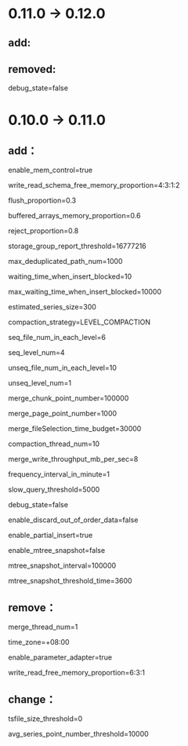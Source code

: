 <!--

    Licensed to the Apache Software Foundation (ASF) under one
    or more contributor license agreements.  See the NOTICE file
    distributed with this work for additional information
    regarding copyright ownership.  The ASF licenses this file
    to you under the Apache License, Version 2.0 (the
    "License"); you may not use this file except in compliance
    with the License.  You may obtain a copy of the License at
    
        http://www.apache.org/licenses/LICENSE-2.0
    
    Unless required by applicable law or agreed to in writing,
    software distributed under the License is distributed on an
    "AS IS" BASIS, WITHOUT WARRANTIES OR CONDITIONS OF ANY
    KIND, either express or implied.  See the License for the
    specific language governing permissions and limitations
    under the License.

-->
# 0.11.0 -> 0.12.0

## add:

## removed:

debug_state=false

# 0.10.0 -> 0.11.0

## add：
enable_mem_control=true

write_read_schema_free_memory_proportion=4:3:1:2

flush_proportion=0.3

buffered_arrays_memory_proportion=0.6

reject_proportion=0.8

storage_group_report_threshold=16777216

max_deduplicated_path_num=1000

waiting_time_when_insert_blocked=10

max_waiting_time_when_insert_blocked=10000

estimated_series_size=300

compaction_strategy=LEVEL_COMPACTION

seq_file_num_in_each_level=6

seq_level_num=4

unseq_file_num_in_each_level=10

unseq_level_num=1

merge_chunk_point_number=100000

merge_page_point_number=1000

merge_fileSelection_time_budget=30000

compaction_thread_num=10

merge_write_throughput_mb_per_sec=8

frequency_interval_in_minute=1

slow_query_threshold=5000

debug_state=false

enable_discard_out_of_order_data=false

enable_partial_insert=true

enable_mtree_snapshot=false

mtree_snapshot_interval=100000

mtree_snapshot_threshold_time=3600


## remove：
merge_thread_num=1

time_zone=+08:00

enable_parameter_adapter=true

write_read_free_memory_proportion=6:3:1

## change：
tsfile_size_threshold=0

avg_series_point_number_threshold=10000

